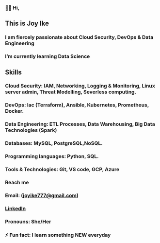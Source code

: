 ### 👋🏼 Hi,
## This is Joy Ike
### I am fiercely passionate about Cloud Security, DevOps & Data Engineering
###  I’m currently learning Data Science 
## Skills
### Cloud Security: IAM, Networking, Logging & Monitoring, Linux server admin, Threat Modelling, Severless computing.
### DevOps: Iac (Terraform), Ansible, Kubernetes, Prometheus, Docker.
### Data Engineering: ETL Processes, Data Warehousing, Big Data Technologies (Spark)
### Databases: MySQL, PostgreSQL,NoSQL.
### Programming languages: Python, SQL.
### Tools & Technologies: Git, VS code, GCP, Azure
### Reach me
### Email: (joyike777@gmail.com) 
### [LinkedIn](www.linkedin.com/in/joy-ezinwanneamaka-ike-87498a1b9)
### Pronouns: She/Her
### ⚡ Fun fact: I learn something NEW everyday

<!---
JoyIke001/JoyIke001 is a ✨ special ✨ repository because its `README.md` (this file) appears on your GitHub profile.
You can click the Preview link to take a look at your changes.
--->

